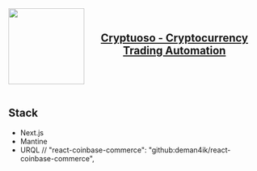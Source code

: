<a href="https://cryptuoso.com">
 <img align="left" width="150" height="150" src="https://pbs.twimg.com/profile_images/1367844968270880773/sldxMHdS_400x400.jpg">  
</a> 
<br>
<a href="https://cryptuoso.com">
<h2 align="center">Cryptuoso - Cryptocurrency Trading Automation</h2>
</a> 
<br>
<br>
<br>

## Stack

-   Next.js
-   Mantine
-   URQL
    // "react-coinbase-commerce": "github:deman4ik/react-coinbase-commerce",
